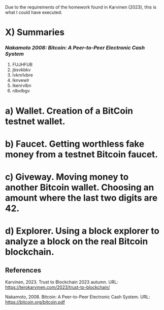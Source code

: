 Due to the requirements of the homework found in Karvinen (2023), this is what I could have executed: 

# X) Summaries
### *Nakamoto 2008: Bitcoin: A Peer-to-Peer Electronic Cash System*


1. FUJHFUB
2. jbsvkbkv
3. lvknrlvbre
4. lknvewlr
5. lkenrvlbn
6. nlbvlbgv


# a) Wallet. Creation of a BitCoin testnet wallet.



# b) Faucet. Getting worthless fake money from a testnet Bitcoin faucet.



# c) Giveway. Moving money to another Bitcoin wallet. Choosing an amount where the last two digits are 42.



# d)  Explorer. Using a block explorer to analyze a block on the real Bitcoin blockchain.



## References

Karvinen, 2023. Trust to Blockchain 2023 autumn. URL: https://terokarvinen.com/2023/trust-to-blockchain/

Nakamoto, 2008. Bitcoin: A Peer-to-Peer Electronic Cash System. URL: https://bitcoin.org/bitcoin.pdf
